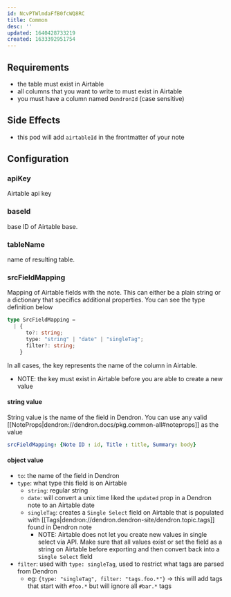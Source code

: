 ```yaml
---
id: NcvPTWlmdaFfB0fcWQ8RC
title: Common
desc: ''
updated: 1640428733219
created: 1633392951754
---
```


## Requirements
- the table must exist in Airtable
- all columns that you want to write to must exist in Airtable
- you must have a column named `DendronId` (case sensitive)

## Side Effects
- this pod will add `airtableId` in the frontmatter of your note 

## Configuration

### apiKey  
Airtable api key

### baseId  
base ID of Airtable base.

### tableName  
name of resulting table.

### srcFieldMapping  

Mapping of Airtable fields with the note.  This can either be a plain string or a dictionary that specifics additional properties. You can see the type definition below

```ts
type SrcFieldMapping =
  | {
      to?: string;
      type: "string" | "date" | "singleTag";
      filter?: string;
    }
```

In all cases, the key represents the name of the column in Airtable.

- NOTE: the key must exist in Airtable before you are able to create a new value

#### string value

String value is the name of the field in Dendron. You can use any valid [[NoteProps|dendron://dendron.docs/pkg.common-all#noteprops]] as the value

```yml
srcFieldMapping: {Note ID : id, Title : title, Summary: body}
```

#### object value
- `to`: the name of the field in Dendron
- `type`: what type this field is on Airtable
    - `string`: regular string
    - `date`: will convert a unix time liked the `updated` prop in a Dendron note to an Airtable date
    - `singleTag`: creates a `Single Select` field on Airtable that is populated with [[Tags|dendron://dendron.dendron-site/dendron.topic.tags]] found in Dendron note
        - NOTE: Airtable does not let you create new values in single select via API. Make sure that all values exist or set the field as a string on Airtable before exporting and then convert back into a `Single Select` field
- `filter`: used with `type: singleTag`, used to restrict what tags are parsed from Dendron
    - eg: `{type: "singleTag", filter: "tags.foo.*"}` -> this will add tags that start with `#foo.*` but will ignore all `#bar.*` tags


## 

